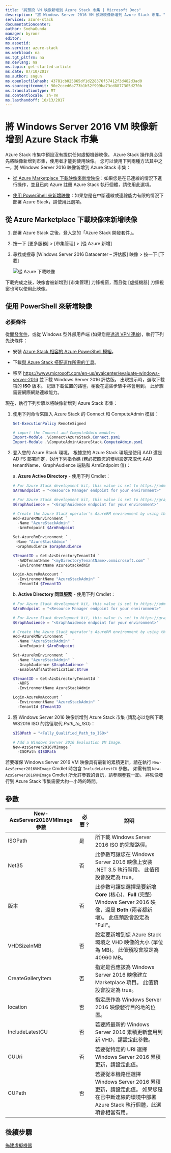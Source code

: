 ```yaml
---
title: "將預設 VM 映像新增到 Azure Stack 市集 | Microsoft Docs"
description: "將 Windows Server 2016 VM 預設映像新增到 Azure Stack 市集。"
services: azure-stack
documentationcenter: 
author: SnehaGunda
manager: byronr
editor: 
ms.assetid: 
ms.service: azure-stack
ms.workload: na
ms.tgt_pltfrm: na
ms.devlang: na
ms.topic: get-started-article
ms.date: 07/10/2017
ms.author: sngun
ms.openlocfilehash: 43781cb025865df1d228376f57412f3d482d3ad0
ms.sourcegitcommit: 90e2cced6a773b1b52f999ba73cd8877305d270b
ms.translationtype: MT
ms.contentlocale: zh-TW
ms.lasthandoff: 10/13/2017
---
```

# <a name="add-the-windows-server-2016-vm-image-to-the-azure-stack-marketplace"></a>將 Windows Server 2016 VM 映像新增到 Azure Stack 市集

Azure Stack 市集中預設沒有提供任何虛擬機器映像。 Azure Stack 操作員必須先將映像新增到市集，使用者才能夠使用映像。 您可以使用下列兩種方法其中之一，將 Windows Server 2016 映像新增到 Azure Stack 市集：

* [從 Azure Marketplace 下載映像來新增映像](#add-the-image-by-downloading-it-from-the-Azure-marketplace)：如果您是在已連線的情況下進行操作，並且已向 Azure 註冊 Azure Stack 執行個體，請使用此選項。

* [使用 PowerShell 來新增映像](#add-the-image-by-using-powershell)：如果您是在中斷連線或連線能力有限的情況下部署 Azure Stack，請使用此選項。

## <a name="add-the-image-by-downloading-it-from-the-azure-marketplace"></a>從 Azure Marketplace 下載映像來新增映像

1. 部署 Azure Stack 之後，登入您的「Azure Stack 開發套件」。

2. 按一下 [更多服務] > [市集管理] > [從 Azure 新增] 

3. 尋找或搜尋 [Windows Server 2016 Datacenter – 評估版] 映像 > 按一下 [下載]

   ![從 Azure 下載映像](media/azure-stack-add-default-image/download-image.png)

下載完成之後，映像會被新增到 [市集管理] 刀鋒視窗，而且從 [虛擬機器] 刀鋒視窗也可以使用此映像。

## <a name="add-the-image-by-using-powershell"></a>使用 PowerShell 來新增映像

### <a name="prerequisites"></a>必要條件 

從[開發套件](azure-stack-connect-azure-stack.md#connect-to-azure-stack-with-remote-desktop)，或從 Windows 型外部用戶端 (如果您是[透過 VPN 連線](azure-stack-connect-azure-stack.md#connect-to-azure-stack-with-vpn))，執行下列先決條件：

* 安裝 [Azure Stack 相容的 Azure PowerShell 模組](azure-stack-powershell-install.md)。  

* 下載[與 Azure Stack 搭配運作所需的工具](azure-stack-powershell-download.md)。  

* 移至 https://www.microsoft.com/en-us/evalcenter/evaluate-windows-server-2016 並下載 Windows Server 2016 評估版。 出現提示時，選取下載項的 **ISO** 版本。 記錄下載位置的路徑，稍後在這些步驟中將會用到。 此步驟需要網際網路連線能力。  

現在，執行下列步驟以將映像新增到 Azure Stack 市集：
   
1. 使用下列命令來匯入 Azure Stack 的 Connect 和 ComputeAdmin 模組：

   ```powershell
   Set-ExecutionPolicy RemoteSigned

   # import the Connect and ComputeAdmin modules   
   Import-Module .\Connect\AzureStack.Connect.psm1
   Import-Module .\ComputeAdmin\AzureStack.ComputeAdmin.psm1

   ```

2. 登入您的 Azure Stack 環境。 根據您的 Azure Stack 環境是使用 AAD 還是 AD FS 部署而定，執行下列指令碼 (務必按照您的環境設定來取代 AAD tenantName、GraphAudience 端點和 ArmEndpoint 值)：  

   a. **Azure Active Directory** - 使用下列 Cmdlet：

   ```PowerShell
   # For Azure Stack development kit, this value is set to https://adminmanagement.local.azurestack.external. To get this value for Azure Stack integrated systems, contact your service provider.
   $ArmEndpoint = "<Resource Manager endpoint for your environment>"

   # For Azure Stack development kit, this value is set to https://graph.windows.net/. To get this value for Azure Stack integrated systems, contact your service provider.
   $GraphAudience = "<GraphAuidence endpoint for your environment>"
   
   # Create the Azure Stack operator's AzureRM environment by using the following cmdlet:
   Add-AzureRMEnvironment `
     -Name "AzureStackAdmin" `
     -ArmEndpoint $ArmEndpoint

   Set-AzureRmEnvironment `
    -Name "AzureStackAdmin" `
    -GraphAudience $GraphAudience

   $TenantID = Get-AzsDirectoryTenantId `
     -AADTenantName "<myDirectoryTenantName>.onmicrosoft.com" `
     -EnvironmentName AzureStackAdmin

   Login-AzureRmAccount `
     -EnvironmentName "AzureStackAdmin" `
     -TenantId $TenantID 
   ```

   b. **Active Directory 同盟服務** - 使用下列 Cmdlet：
    
   ```PowerShell
   # For Azure Stack development kit, this value is set to https://adminmanagement.local.azurestack.external. To get this value for Azure Stack integrated systems, contact your service provider.
   $ArmEndpoint = "<Resource Manager endpoint for your environment>"

   # For Azure Stack development kit, this value is set to https://graph.local.azurestack.external/. To get this value for Azure Stack integrated systems, contact your service provider.
   $GraphAudience = "<GraphAuidence endpoint for your environment>"

   # Create the Azure Stack operator's AzureRM environment by using the following cmdlet:
   Add-AzureRMEnvironment `
     -Name "AzureStackAdmin" `
     -ArmEndpoint $ArmEndpoint

   Set-AzureRmEnvironment `
     -Name "AzureStackAdmin" `
     -GraphAudience $GraphAudience `
     -EnableAdfsAuthentication:$true

   $TenantID = Get-AzsDirectoryTenantId `
     -ADFS 
     -EnvironmentName AzureStackAdmin 

   Login-AzureRmAccount `
     -EnvironmentName "AzureStackAdmin" `
     -TenantId $TenantID 
   ```
   
3. 將 Windows Server 2016 映像新增到 Azure Stack 市集 (請務必以您所下載 WS2016 ISO 的路徑取代 *Path_to_ISO*)：

   ```PowerShell
   $ISOPath = "<Fully_Qualified_Path_to_ISO>"

   # Add a Windows Server 2016 Evaluation VM Image.
   New-AzsServer2016VMImage `
     -ISOPath $ISOPath

   ```

若要確保 Windows Server 2016 VM 映像具有最新的累積更新，請在執行 `New-AzsServer2016VMImage` Cmdlet 時包含 `IncludeLatestCU` 參數。 如需有關 `New-AzsServer2016VMImage` Cmdlet 所允許參數的資訊，請參閱[參數](#parameters)一節。 將映像發行到 Azure Stack 市集需要大約一小時的時間。 

## <a name="parameters"></a>參數

|New-AzsServer2016VMImage 參數|必要？|說明|
|-----|-----|------|
|ISOPath|是|所下載 Windows Server 2016 ISO 的完整路徑。|
|Net35|否|此參數可讓您在 Windows Server 2016 映像上安裝 .NET 3.5 執行階段。 此值預設會設定為 true。|
|版本|否|此參數可讓您選擇是要新增 **Core** (核心)、**Full** (完整) Windows Server 2016 映像，還是 **Both** (兩者都新增)。 此值預設會設定為 "Full"。|
|VHDSizeInMB|否|設定要新增到您 Azure Stack 環境之 VHD 映像的大小 (單位為 MB)。 此值預設會設定為 40960 MB。|
|CreateGalleryItem|否|指定是否應該為 Windows Server 2016 映像建立 Marketplace 項目。 此值預設會設定為 true。|
|location |否 |指定應作為 Windows Server 2016 映像發行目的地的位置。|
|IncludeLatestCU|否|若要將最新的 Windows Server 2016 累積更新套用到新 VHD，請設定此參數。|
|CUUri |否 |若要從特定的 URI 選擇 Windows Server 2016 累積更新，請設定此值。 |
|CUPath |否 |若要從本機路徑選擇 Windows Server 2016 累積更新，請設定此值。 如果您是在已中斷連線的環境中部署 Azure Stack 執行個體，此選項會相當有用。|

## <a name="next-steps"></a>後續步驟

[佈建虛擬機器](azure-stack-provision-vm.md)
